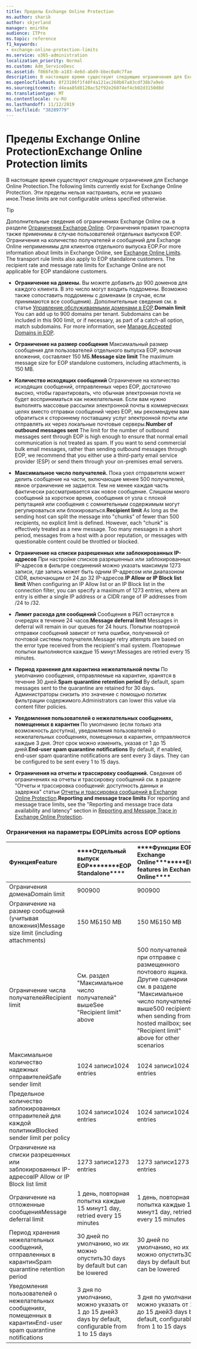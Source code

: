 ```yaml
---
title: Пределы Exchange Online Protection
ms.author: sharik
author: skjerland
manager: mnirkhe
audience: ITPro
ms.topic: reference
f1_keywords:
- exchange-online-protection-limits
ms.service: o365-administration
localization_priority: Normal
ms.custom: Adm_ServiceDesc
ms.assetid: f866fe3b-a183-4e6d-abd9-bbec0a0c7fae
description: В настоящее время существуют следующие ограничения для Exchange Online Protection. Эти пределы нельзя настраивать, если не указано иное.
ms.openlocfilehash: 0f23106f1f40f4a121ac260b07a83cdf38b7a9eb
ms.sourcegitcommit: d4eaa85d8120ac52f92e26074ef4cb02d3150d8d
ms.translationtype: MT
ms.contentlocale: ru-RU
ms.lasthandoff: 11/12/2019
ms.locfileid: "38289779"
---
```

# <a name="exchange-online-protection-limits"></a><span data-ttu-id="98a7b-104">Пределы Exchange Online Protection</span><span class="sxs-lookup"><span data-stu-id="98a7b-104">Exchange Online Protection limits</span></span>

<span data-ttu-id="98a7b-105">В настоящее время существуют следующие ограничения для Exchange Online Protection.</span><span class="sxs-lookup"><span data-stu-id="98a7b-105">The following limits currently exist for Exchange Online Protection.</span></span> <span data-ttu-id="98a7b-106">Эти пределы нельзя настраивать, если не указано иное.</span><span class="sxs-lookup"><span data-stu-id="98a7b-106">These limits are not configurable unless specified otherwise.</span></span> 
  
> [!TIP]
> <span data-ttu-id="98a7b-p103">Дополнительные сведения об ограничениях Exchange Online см. в разделе [Ограничения Exchange Online](../exchange-online-service-description/exchange-online-limits.md). Ограничения правил транспорта также применимы в случае пользователей отдельных выпусков EOP. Ограничения на количество получателей и сообщений для Exchange Online неприменимы для клиентов отдельного выпуска EOP.</span><span class="sxs-lookup"><span data-stu-id="98a7b-p103">For more information about limits in Exchange Online, see [Exchange Online Limits](../exchange-online-service-description/exchange-online-limits.md). The transport rule limits also apply to EOP standalone customers. The recipient rate and message rate limits for Exchange Online are not applicable for EOP standalone customers.</span></span> 
  
- <span data-ttu-id="98a7b-p104">**Ограничение на домены.** Вы можете добавить до 900 доменов для каждого клиента. В это число могут входить поддомены. Возможно также сопоставить поддомены с доменами (в случае, если принимаются все сообщения). Дополнительные сведения см. в статье [Управление обслуживаемыми доменами в EOP](https://go.microsoft.com/fwlink/p/?LinkId=282239).</span><span class="sxs-lookup"><span data-stu-id="98a7b-p104">**Domain limit** You can add up to 900 domains per tenant. Subdomains can be included in this 900 limit, or if necessary, as part of a catch-all option, match subdomains. For more information, see [Manage Accepted Domains in EOP](https://go.microsoft.com/fwlink/p/?LinkId=282239).</span></span>
    
- <span data-ttu-id="98a7b-113">**Ограничение на размер сообщения** Максимальный размер сообщения для пользователей отдельного выпуска EOP, включая вложения, составляет 150 МБ.</span><span class="sxs-lookup"><span data-stu-id="98a7b-113">**Message size limit** The maximum message size for EOP standalone customers, including attachments, is 150 MB.</span></span> 
    
- <span data-ttu-id="98a7b-p105">**Количество исходящих сообщений** Ограничение на количество исходящих сообщений, отправленных через EOP, достаточно высоко, чтобы гарантировать, что обычная электронная почта не будет восприниматься как нежелательная. Если вам нужно выполнять массовые рассылки электронной почты в коммерческих целях вместо отправки сообщений через EOP, мы рекомендуем вам обратиться к стороннему поставщику услуг электронной почты или отправлять их через локальные почтовые серверы.</span><span class="sxs-lookup"><span data-stu-id="98a7b-p105">**Number of outbound messages sent** The limit for the number of outbound messages sent through EOP is high enough to ensure that normal email communication is not treated as spam. If you want to send commercial bulk email messages, rather than sending outbound messages through EOP, we recommend that you either use a third-party email service provider (ESP) or send them through your on-premises email servers.</span></span> 
    
- <span data-ttu-id="98a7b-p106">**Максимальное число получателей.** Пока узел отправителя может делить сообщение на части, включающие менее 500 получателей, явное ограничение не задается. Тем не менее каждая часть фактически рассматривается как новое сообщение. Слишком много сообщений за короткое время, сообщения от узла с плохой репутацией или сообщения с сомнительным содержимым могут регулироваться или блокироваться.</span><span class="sxs-lookup"><span data-stu-id="98a7b-p106">**Recipient limit** As long as the sending host can split the message into "chunks" of fewer than 500 recipients, no explicit limit is defined. However, each "chunk" is effectively treated as a new message. Too many messages in a short period, messages from a host with a poor reputation, or messages with questionable content could be throttled or blocked.</span></span> 
    
- <span data-ttu-id="98a7b-119">**Ограничение на списки разрешенных или заблокированных IP-адресов** При настройке списков разрешенных или заблокированных IP-адресов в фильтре соединений можно указать максимум 1273 записи, где запись может быть одним IP-адресом или диапазоном CIDR, включающим от 24 до 32 IP-адресов.</span><span class="sxs-lookup"><span data-stu-id="98a7b-119">**IP Allow or IP Block list limit** When configuring an IP Allow list or an IP Block list in the connection filter, you can specify a maximum of 1273 entries, where an entry is either a single IP address or a CIDR range of IP addresses from /24 to /32.</span></span> 
    
- <span data-ttu-id="98a7b-120">**Лимит расхода для сообщений** Сообщения в РБП останутся в очередях в течение 24 часов.</span><span class="sxs-lookup"><span data-stu-id="98a7b-120">**Message deferral limit** Messages in deferral will remain in our queues for 24 hours.</span></span> <span data-ttu-id="98a7b-121">Попытки повторной отправки сообщений зависят от типа ошибки, полученной от почтовой системы получателя.</span><span class="sxs-lookup"><span data-stu-id="98a7b-121">Message retry attempts are based on the error type received from the recipient's mail system.</span></span> <span data-ttu-id="98a7b-122">Повторные попытки выполняются каждые 15 минут.</span><span class="sxs-lookup"><span data-stu-id="98a7b-122">Messages are retried every 15 minutes.</span></span> 
    
- <span data-ttu-id="98a7b-123">**Период хранения для карантина нежелательной почты** По умолчанию сообщения, отправляемые на карантин, хранятся в течение 30 дней.</span><span class="sxs-lookup"><span data-stu-id="98a7b-123">**Spam quarantine retention period** By default, spam messages sent to the quarantine are retained for 30 days.</span></span> <span data-ttu-id="98a7b-124">Администраторы снизить это значение с помощью политик фильтрации содержимого.</span><span class="sxs-lookup"><span data-stu-id="98a7b-124">Administrators can lower this value via content filter policies.</span></span> 
    
- <span data-ttu-id="98a7b-p109">**Уведомления пользователей о нежелательных сообщениях, помещенных в карантин** По умолчанию (если только эта возможность доступна), уведомления пользователей о нежелательных сообщениях, помещенных в карантин, отправляются каждые 3 дня. Этот срок можно изменить, указав от 1 до 15 дней.</span><span class="sxs-lookup"><span data-stu-id="98a7b-p109">**End-user spam quarantine notifications** By default, if enabled, end-user spam quarantine notifications are sent every 3 days. They can be configured to be sent every 1 to 15 days.</span></span> 
    
- <span data-ttu-id="98a7b-127">**Ограничения на отчеты и трассировку сообщений.** Сведения об ограничениях на отчеты и трассировку сообщений см. в разделе "Отчеты и трассировка сообщений: доступность данных и задержка" статьи [Отчеты и трассировка сообщений в Exchange Online Protection](https://go.microsoft.com/fwlink/?LinkId=394248).</span><span class="sxs-lookup"><span data-stu-id="98a7b-127">**Reporting and message trace limits** For reporting and message trace limits, see the "Reporting and message trace data availability and latency" section in [Reporting and Message Trace in Exchange Online Protection](https://go.microsoft.com/fwlink/?LinkId=394248).</span></span>
    
### <a name="limits-across-eop-options"></a><span data-ttu-id="98a7b-128">Ограничения на параметры EOP</span><span class="sxs-lookup"><span data-stu-id="98a7b-128">Limits across EOP options</span></span>

|<span data-ttu-id="98a7b-129">**Функция**</span><span class="sxs-lookup"><span data-stu-id="98a7b-129">**Feature**</span></span>|<span data-ttu-id="98a7b-130">\*\*\*\*Отдельный выпуск EOP\*\*\*\*</span><span class="sxs-lookup"><span data-stu-id="98a7b-130">\*\*\*\*EOP Standalone\*\*\*\*</span></span>|<span data-ttu-id="98a7b-131">\*\*\*\*Функции EOP в Exchange Online\*\*\*\*</span><span class="sxs-lookup"><span data-stu-id="98a7b-131">\*\*\*\*EOP features in Exchange Online\*\*\*\*</span></span>|<span data-ttu-id="98a7b-132">\*\*\*\*Клиентская лицензия Exchange Enterprise CAL со службами\*\*\*\*</span><span class="sxs-lookup"><span data-stu-id="98a7b-132">\*\*\*\*Exchange Enterprise CAL with Services\*\*\*\*</span></span>|
|:-----|:-----|:-----|:-----|
|<span data-ttu-id="98a7b-133">Ограничения домена</span><span class="sxs-lookup"><span data-stu-id="98a7b-133">Domain limit</span></span>  <br/> |<span data-ttu-id="98a7b-134">900</span><span class="sxs-lookup"><span data-stu-id="98a7b-134">900</span></span>  <br/> |<span data-ttu-id="98a7b-135">900</span><span class="sxs-lookup"><span data-stu-id="98a7b-135">900</span></span>  <br/> |<span data-ttu-id="98a7b-136">900</span><span class="sxs-lookup"><span data-stu-id="98a7b-136">900</span></span>  <br/> |
|<span data-ttu-id="98a7b-137">Ограничение на размер сообщений (учитывая вложения)</span><span class="sxs-lookup"><span data-stu-id="98a7b-137">Message size limit (including attachments)</span></span>  <br/> |<span data-ttu-id="98a7b-138">150 МБ</span><span class="sxs-lookup"><span data-stu-id="98a7b-138">150 MB</span></span>  <br/> |<span data-ttu-id="98a7b-139">150 МБ</span><span class="sxs-lookup"><span data-stu-id="98a7b-139">150 MB</span></span>  <br/> |<span data-ttu-id="98a7b-140">150 МБ</span><span class="sxs-lookup"><span data-stu-id="98a7b-140">150 MB</span></span>  <br/> |
|<span data-ttu-id="98a7b-141">Ограничение числа получателей</span><span class="sxs-lookup"><span data-stu-id="98a7b-141">Recipient limit</span></span>  <br/> |<span data-ttu-id="98a7b-142">См. раздел "Максимальное число получателей" выше</span><span class="sxs-lookup"><span data-stu-id="98a7b-142">See "Recipient limit" above</span></span>  <br/> |<span data-ttu-id="98a7b-143">500 получателей при отправке с размещенного почтового ящика. Другие сценарии см. в разделе "Максимальное число получателей" выше</span><span class="sxs-lookup"><span data-stu-id="98a7b-143">500 recipients when sending from a hosted mailbox; see "Recipient limit" above for other scenarios</span></span>  <br/> |<span data-ttu-id="98a7b-144">См. раздел "Максимальное число получателей" выше</span><span class="sxs-lookup"><span data-stu-id="98a7b-144">See "Recipient limit" above</span></span>  <br/> |
|<span data-ttu-id="98a7b-145">Максимальное количество надежных отправителей</span><span class="sxs-lookup"><span data-stu-id="98a7b-145">Safe sender limit</span></span>  <br/> |<span data-ttu-id="98a7b-146">1024 записи</span><span class="sxs-lookup"><span data-stu-id="98a7b-146">1024 entries</span></span>  <br/> |<span data-ttu-id="98a7b-147">1024 записи</span><span class="sxs-lookup"><span data-stu-id="98a7b-147">1024 entries</span></span>  <br/> ||
|<span data-ttu-id="98a7b-148">Предельное количество заблокированных отправителей для каждой политики</span><span class="sxs-lookup"><span data-stu-id="98a7b-148">Blocked sender limit per policy</span></span>  <br/> |<span data-ttu-id="98a7b-149">1024 записи</span><span class="sxs-lookup"><span data-stu-id="98a7b-149">1024 entries</span></span>  <br/> |<span data-ttu-id="98a7b-150">1024 записи</span><span class="sxs-lookup"><span data-stu-id="98a7b-150">1024 entries</span></span>  <br/> ||
|<span data-ttu-id="98a7b-151">Ограничение на списки разрешенных или заблокированных IP-адресов</span><span class="sxs-lookup"><span data-stu-id="98a7b-151">IP Allow or IP Block list limit</span></span>  <br/> |<span data-ttu-id="98a7b-152">1273 записи</span><span class="sxs-lookup"><span data-stu-id="98a7b-152">1273 entries</span></span>  <br/> |<span data-ttu-id="98a7b-153">1273 записи</span><span class="sxs-lookup"><span data-stu-id="98a7b-153">1273 entries</span></span>  <br/> |<span data-ttu-id="98a7b-154">1273 записи</span><span class="sxs-lookup"><span data-stu-id="98a7b-154">1273 entries</span></span>  <br/> |
|<span data-ttu-id="98a7b-155">Ограничение на отложенные сообщения</span><span class="sxs-lookup"><span data-stu-id="98a7b-155">Message deferral limit</span></span>  <br/> |<span data-ttu-id="98a7b-156">1 день, повторная попытка каждые 15 минут</span><span class="sxs-lookup"><span data-stu-id="98a7b-156">1 day, retried every 15 minutes</span></span>  <br/> |<span data-ttu-id="98a7b-157">1 день, повторная попытка каждые 15 минут</span><span class="sxs-lookup"><span data-stu-id="98a7b-157">1 day, retried every 15 minutes</span></span>  <br/> |<span data-ttu-id="98a7b-158">1 день, повторная попытка каждые 15 минут</span><span class="sxs-lookup"><span data-stu-id="98a7b-158">1 day, retried every 15 minutes</span></span>  <br/> |
|<span data-ttu-id="98a7b-159">Период хранения нежелательных сообщений, отправленных в карантин</span><span class="sxs-lookup"><span data-stu-id="98a7b-159">Spam quarantine retention period</span></span>  <br/> |<span data-ttu-id="98a7b-160">30 дней по умолчанию, но их можно опустить</span><span class="sxs-lookup"><span data-stu-id="98a7b-160">30 days by default but can be lowered</span></span>  <br/> |<span data-ttu-id="98a7b-161">30 дней по умолчанию, но их можно опустить</span><span class="sxs-lookup"><span data-stu-id="98a7b-161">30 days by default but can be lowered</span></span>  <br/> |<span data-ttu-id="98a7b-162">30 дней по умолчанию, но их можно опустить</span><span class="sxs-lookup"><span data-stu-id="98a7b-162">30 days by default but can be lowered</span></span>  <br/> |
|<span data-ttu-id="98a7b-163">Уведомления пользователей о нежелательных сообщениях, помещенных в карантин</span><span class="sxs-lookup"><span data-stu-id="98a7b-163">End-user spam quarantine notifications</span></span>  <br/> |<span data-ttu-id="98a7b-164">3 дня по умолчанию, можно указать от 1 до 15 дней</span><span class="sxs-lookup"><span data-stu-id="98a7b-164">3 days by default, configurable from 1 to 15 days</span></span>  <br/> |<span data-ttu-id="98a7b-165">3 дня по умолчанию, можно указать от 1 до 15 дней</span><span class="sxs-lookup"><span data-stu-id="98a7b-165">3 days by default, configurable from 1 to 15 days</span></span>  <br/> |<span data-ttu-id="98a7b-166">3 дня по умолчанию, можно указать от 1 до 15 дней</span><span class="sxs-lookup"><span data-stu-id="98a7b-166">3 days by default, configurable from 1 to 15 days</span></span>  <br/> |
   

